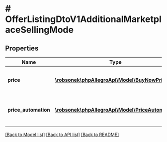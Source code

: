 # # OfferListingDtoV1AdditionalMarketplaceSellingMode

## Properties

Name | Type | Description | Notes
------------ | ------------- | ------------- | -------------
**price** | [**\robsonek\phpAllegroApi\Model\BuyNowPrice**](BuyNowPrice.md) | The price of the offer on the given marketplace. | [optional]
**price_automation** | [**\robsonek\phpAllegroApi\Model\PriceAutomation**](PriceAutomation.md) | The automatic pricing rule on the given marketplace. | [optional]

[[Back to Model list]](../../README.md#models) [[Back to API list]](../../README.md#endpoints) [[Back to README]](../../README.md)
